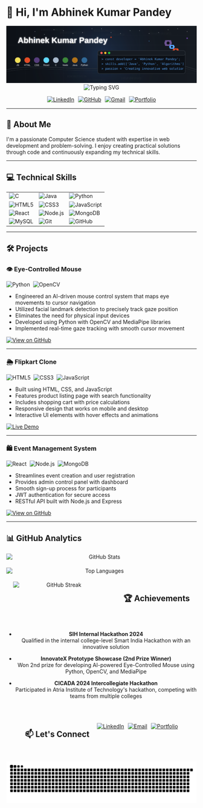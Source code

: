 # 👋 Hi, I'm Abhinek Kumar Pandey

<div align="center">
  <img src="https://raw.githubusercontent.com/Abhinek8987/Abhinek8987/main/banner.svg" width="800" alt="Welcome Banner" style="max-width:100%"/>
</div>

<div align="center">
  <img src="https://readme-typing-svg.herokuapp.com?font=Fira+Code&duration=3000&pause=1000&color=4361EE&center=true&vCenter=true&width=435&lines=Computer+Science+Student;Web+Developer;Problem+Solver;Tech+Enthusiast" alt="Typing SVG" style="max-width:100%"/>
</div>

<div align="center" style="display:flex; flex-wrap:wrap; justify-content:center; gap:10px; margin:15px 0">
  <a href="https://www.linkedin.com/in/abhinek-kumar-pandey-bb8821248/">
    <img src="https://img.shields.io/badge/LinkedIn-0077B5?style=for-the-badge&logo=linkedin&logoColor=white" alt="LinkedIn"/>
  </a>
  <a href="https://github.com/Abhinek8987">
    <img src="https://img.shields.io/badge/GitHub-100000?style=for-the-badge&logo=github&logoColor=white" alt="GitHub"/>
  </a>
  <a href="mailto:kumar12345abhinek@gmail.com">
    <img src="https://img.shields.io/badge/Gmail-D14836?style=for-the-badge&logo=gmail&logoColor=white" alt="Gmail"/>
  </a>
  <a href="https://portfolio-8987.netlify.app/">
    <img src="https://img.shields.io/badge/Portfolio-4285F4?style=for-the-badge&logo=google-chrome&logoColor=white" alt="Portfolio"/>
  </a>
</div>

---

## 🚀 About Me

I'm a passionate Computer Science student with expertise in web development and problem-solving. I enjoy creating practical solutions through code and continuously expanding my technical skills.

---

## 💻 Technical Skills

<div align="center">
  <table>
    <tr>
      <td><img src="https://img.shields.io/badge/C-A8B9CC?style=for-the-badge&logo=c&logoColor=white" alt="C"/></td>
      <td><img src="https://img.shields.io/badge/Java-007396?style=for-the-badge&logo=openjdk&logoColor=white" alt="Java"/></td>
      <td><img src="https://img.shields.io/badge/Python-3776AB?style=for-the-badge&logo=python&logoColor=white" alt="Python"/></td>
    </tr>
    <tr>
      <td><img src="https://img.shields.io/badge/HTML5-E34F26?style=for-the-badge&logo=html5&logoColor=white" alt="HTML5"/></td>
      <td><img src="https://img.shields.io/badge/CSS3-1572B6?style=for-the-badge&logo=css3&logoColor=white" alt="CSS3"/></td>
      <td><img src="https://img.shields.io/badge/JavaScript-F7DF1E?style=for-the-badge&logo=javascript&logoColor=black" alt="JavaScript"/></td>
    </tr>
    <tr>
      <td><img src="https://img.shields.io/badge/React-20232A?style=for-the-badge&logo=react&logoColor=61DAFB" alt="React"/></td>
      <td><img src="https://img.shields.io/badge/Node.js-43853D?style=for-the-badge&logo=node.js&logoColor=white" alt="Node.js"/></td>
      <td><img src="https://img.shields.io/badge/MongoDB-4EA94B?style=for-the-badge&logo=mongodb&logoColor=white" alt="MongoDB"/></td>
    </tr>
    <tr>
      <td><img src="https://img.shields.io/badge/MySQL-4479A1?style=for-the-badge&logo=mysql&logoColor=white" alt="MySQL"/></td>
      <td><img src="https://img.shields.io/badge/Git-F05032?style=for-the-badge&logo=git&logoColor=white" alt="Git"/></td>
      <td><img src="https://img.shields.io/badge/GitHub-181717?style=for-the-badge&logo=github&logoColor=white" alt="GitHub"/></td>
    </tr>
  </table>
</div>

---

## 🛠️ Projects

### 👁️ Eye-Controlled Mouse
<div style="display:flex; flex-wrap:wrap; gap:8px; margin:10px 0">
  <img src="https://img.shields.io/badge/Python-3776AB?style=for-the-badge&logo=python&logoColor=white" alt="Python"/>
  <img src="https://img.shields.io/badge/OpenCV-5C3EE8?style=for-the-badge&logo=opencv&logoColor=white" alt="OpenCV"/>
</div>

- Engineered an AI-driven mouse control system that maps eye movements to cursor navigation
- Utilized facial landmark detection to precisely track gaze position
- Eliminates the need for physical input devices
- Developed using Python with OpenCV and MediaPipe libraries
- Implemented real-time gaze tracking with smooth cursor movement

[![View on GitHub](https://img.shields.io/badge/View_Code-181717?style=for-the-badge&logo=github&logoColor=white)](https://github.com/Abhinek8987/Eye-Controlled-Mouse)

---

### 🌦️ Flipkart Clone
<div style="display:flex; flex-wrap:wrap; gap:8px; margin:10px 0">
  <img src="https://img.shields.io/badge/HTML5-E34F26?style=for-the-badge&logo=html5&logoColor=white" alt="HTML5"/>
  <img src="https://img.shields.io/badge/CSS3-1572B6?style=for-the-badge&logo=css3&logoColor=white" alt="CSS3"/>
  <img src="https://img.shields.io/badge/JavaScript-F7DF1E?style=for-the-badge&logo=javascript&logoColor=black" alt="JavaScript"/>
</div>

- Built using HTML, CSS, and JavaScript
- Features product listing page with search functionality
- Includes shopping cart with price calculations
- Responsive design that works on mobile and desktop
- Interactive UI elements with hover effects and animations

[![Live Demo](https://img.shields.io/badge/Live_Demo-4285F4?style=for-the-badge&logo=google-chrome&logoColor=white)](https://abhinekflipkar.netlify.app/)

---

### 🛍️ Event Management System
<div style="display:flex; flex-wrap:wrap; gap:8px; margin:10px 0">
  <img src="https://img.shields.io/badge/React-20232A?style=for-the-badge&logo=react&logoColor=61DAFB" alt="React"/>
  <img src="https://img.shields.io/badge/Node.js-43853D?style=for-the-badge&logo=node.js&logoColor=white" alt="Node.js"/>
  <img src="https://img.shields.io/badge/MongoDB-4EA94B?style=for-the-badge&logo=mongodb&logoColor=white" alt="MongoDB"/>
</div>

- Streamlines event creation and user registration
- Provides admin control panel with dashboard
- Smooth sign-up process for participants
- JWT authentication for secure access
- RESTful API built with Node.js and Express

[![View on GitHub](https://img.shields.io/badge/View_Code-181717?style=for-the-badge&logo=github&logoColor=white)](https://github.com/Abhinek8987/E-Commerce)

---

## 📊 GitHub Analytics

<div align="center" style="display:flex; flex-wrap:wrap; justify-content:center; gap:20px; margin:20px 0">
  <!-- Main Stats Card -->
  <img src="https://github-readme-stats.vercel.app/api?username=Abhinek8987&show_icons=true&theme=radical&count_private=true&include_all_commits=true" alt="GitHub Stats" style="max-width:100%; min-width:300px; flex:1 1 45%;">
  
  <!-- Language Stats Card -->
  <img src="https://github-readme-stats.vercel.app/api/top-langs/?username=Abhinek8987&layout=compact&theme=radical&hide=php&langs_count=6" alt="Top Languages" style="max-width:100%; min-width:300px; flex:1 1 45%;">

  <!-- Streak Stats -->
  <img src="https://github-readme-streak-stats.herokuapp.com/?user=Abhinek8987&theme=radical" alt="GitHub Streak" style="width:50%; max-width:600px;">

---

## 🏆 Achievements

- **SIH Internal Hackathon 2024**  
  Qualified in the internal college-level Smart India Hackathon with an innovative solution

- **InnovateX Prototype Showcase (2nd Prize Winner)**  
  Won 2nd prize for developing AI-powered Eye-Controlled Mouse using Python, OpenCV, and MediaPipe

- **CICADA 2024 Intercollegiate Hackathon**  
  Participated in Atria Institute of Technology's hackathon, competing with teams from multiple colleges

---

## 📫 Let's Connect

<div align="center" style="display:flex; flex-wrap:wrap; justify-content:center; gap:10px; margin:15px 0">
  <a href="https://www.linkedin.com/in/abhinek-kumar-pandey-bb8821248/">
    <img src="https://img.shields.io/badge/LinkedIn-Connect-0A66C2?style=for-the-badge&logo=linkedin&logoColor=white" alt="LinkedIn"/>
  </a>
  <a href="mailto:kumar12345abhinek@gmail.com">
    <img src="https://img.shields.io/badge/Email_Me-D14836?style=for-the-badge&logo=gmail&logoColor=white" alt="Email"/>
  </a>
  <a href="https://portfolio-8987.netlify.app/">
    <img src="https://img.shields.io/badge/View_Portfolio-4285F4?style=for-the-badge&logo=google-chrome&logoColor=white" alt="Portfolio"/>
  </a>
</div>

---

![Footer Animation](https://raw.githubusercontent.com/Abhinek8987/Abhinek8987/output/github-snake.svg)
